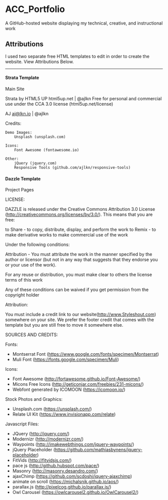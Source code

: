 # ACC_Portfolio
A GitHub-hosted website displaying my technical, creative, and instructional work

## Attributions

I used two separate free HTML templates to edit in order to create the website. View Attributions Below.

----

#### Strata Template
Main Site

Strata by HTML5 UP
html5up.net | @ajlkn
Free for personal and commercial use under the CCA 3.0 license (html5up.net/license)

AJ
aj@lkn.io | @ajlkn

Credits:

	Demo Images:
		Unsplash (unsplash.com)

	Icons:
		Font Awesome (fontawesome.io)

	Other:
		jQuery (jquery.com)
		Responsive Tools (github.com/ajlkn/responsive-tools)


#### Dazzle Template
Project Pages

LICENSE:


DAZZLE is released under the Creative Commons Attribution 3.0 License
(http://creativecommons.org/licenses/by/3.0/). This means that you are free:

   to Share - to copy, distribute, display, and perform the work
   to Remix - to make derivative works
   to make commercial use of the work 

Under the following conditions:

   Attribution - You must attribute the work in the manner specified by the 
   author or licensor (but not in any way that suggests that they endorse you 
   or your use of the work). 

   For any reuse or distribution, you must make clear to others the license 
   terms of this work

   Any of these conditions can be waived if you get permission from the 
   copyright holder

Attribution: 
	
   You must include a credit link to our website(http://www.Styleshout.com) somewhere on
   your site. We prefer the footer credit that comes with the template but you are still 
   free to move it somewhere else.

SOURCES AND CREDITS:

Fonts:
 - Montserrat Font (https://www.google.com/fonts/specimen/Montserrat)
 - Muli Font (https://fonts.google.com/specimen/Muli) 

Icons:
 - Font Awesome (http://fortawesome.github.io/Font-Awesome/)
 - Micons Free Icons (http://geticonjar.com/freebies/231-micons/)
 - Webfont generated by ICOMOON (https://icomoon.io/)

Stock Photos and Graphics:
 - Unsplash.com (https://unsplash.com/)
 - Relate UI Kit (https://www.invisionapp.com/relate)
 
Javascript Files:

 - JQuery (http://jquery.com/)
 - Modernizr (http://modernizr.com/)
 - Waypoints (http://imakewebthings.com/jquery-waypoints/)
 - jQuery Placeholder (https://github.com/mathiasbynens/jquery-placeholder)
 - FitVids (http://fitvidsjs.com/)
 - pace js (http://github.hubspot.com/pace/)
 - Masonry (http://masonry.desandro.com/)
 - ajaxChimp (https://github.com/scdoshi/jquery-ajaxchimp)
 - animate on scroll (https://michalsnik.github.io/aos/)
 - parallax.js (http://pixelcog.github.io/parallax.js/)
 - Owl Carousel (https://owlcarousel2.github.io/OwlCarousel2/)